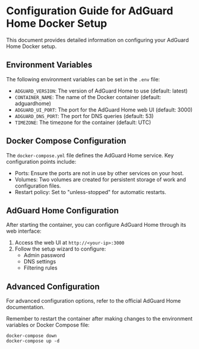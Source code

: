 # Configuration Guide for AdGuard Home Docker Setup

This document provides detailed information on configuring your AdGuard Home Docker setup.

## Environment Variables

The following environment variables can be set in the `.env` file:

- `ADGUARD_VERSION`: The version of AdGuard Home to use (default: latest)
- `CONTAINER_NAME`: The name of the Docker container (default: adguardhome)
- `ADGUARD_UI_PORT`: The port for the AdGuard Home web UI (default: 3000)
- `ADGUARD_DNS_PORT`: The port for DNS queries (default: 53)
- `TIMEZONE`: The timezone for the container (default: UTC)

## Docker Compose Configuration

The `docker-compose.yml` file defines the AdGuard Home service. Key configuration points include:

- Ports: Ensure the ports are not in use by other services on your host.
- Volumes: Two volumes are created for persistent storage of work and configuration files.
- Restart policy: Set to "unless-stopped" for automatic restarts.

## AdGuard Home Configuration

After starting the container, you can configure AdGuard Home through its web interface:

1. Access the web UI at `http://<your-ip>:3000`
2. Follow the setup wizard to configure:
   - Admin password
   - DNS settings
   - Filtering rules

## Advanced Configuration

For advanced configuration options, refer to the official AdGuard Home documentation.

Remember to restart the container after making changes to the environment variables or Docker Compose file:

```
docker-compose down
docker-compose up -d
```
